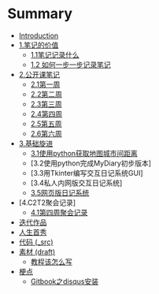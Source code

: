 # Summary

* [Introduction](README.md)
* [1.笔记的价值](0MOOC/README.md)
   * [1.1笔记记录什么](document/HowtoDiary.md)
   * [1.2 如何一步一步记录笔记](12_ru_he_yi_bu_yi_bu_ji_lu_bi_ji.md)
* [2.公开课笔记](week0day4md.md)
   * [2.1第一周](week0day4.md)
   * [2.2第二周](week1day4.md)
   * [2.3第三周](document/week2day4.md)
   * [2.4第四周](document/week3day4.md)
   * [2.5第五周](document/week4day4.md)
   * [2.6第六周](document/week5day3.md)
* [3.基础旋进](1sTry/workingdocuments.md)
   * [3.1使用python获取地图城市间距离](1sTry/mapData/developmentDocs.md)
   * [3.2使用python完成MyDiary初步版本]
   * [3.3用Tkinter编写交互日记系统GUI]
   * [3.4私人内网版交互日记系统]
   * [3.5网页版日记系统](1sTry/dvpt_web.md)
* [4.C2T2聚会记录]
   * [4.1第四周聚会记录](document/C2T2_151108Notes.md)
* [迭代作品](2nDev/README.md)
* [人生首秀](3rDemo/README.md)
* [代码 (_src)](_src/README.md)
* [素材 (draft)](draft/README.md)
   * [教程该怎么写](draft/how2tutorial.md)
* [梗点](ABOUT.md)
   * [Gitbook之disqus安装](document/Kaopulity_disqus.md)

